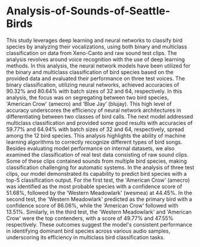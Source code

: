 # Analysis-of-Sounds-of-Seattle-Birds
This study leverages deep learning and neural networks to classify bird species by analyzing their vocalizations, using both binary and multiclass classification on data from Xeno-Canto and raw sound test clips.
The analysis revolves around voice recognition with the use of deep learning methods. In this analysis, the neural network models have been utilized for the binary and multiclass classification of bird species based on the provided data and evaluated their performance on three test voices. The binary classification, utilizing neural networks, achieved accuracies of 90.32% and 80.64% with batch sizes of 32 and 64, respectively. In this analysis, the focus was on segregating between two bird species, 'American Crow' (amecro) and ‘Blue Jay’ (blujay). This high level of accuracy underscores the efficiency of neural network architectures in differentiating between two classes of bird calls. The next model addressed multiclass classification and provided some good results with accuracies of 59.77% and 64.94% with batch sizes of 32 and 64, respectively, spread among the 12 bird species. This analysis highlights the ability of machine learning algorithms to correctly recognize different types of bird songs. Besides evaluating model performance on internal datasets, we also examined the classification of real test data consisting of raw sound clips. Some of these clips contained sounds from multiple bird species, making classification challenging for automatic systems. In the analysis of three test clips, our model demonstrated its capability to predict bird species with a top-5 classification output. For the first test, the 'American Crow' (amecro) was identified as the most probable species with a confidence score of 51.68%, followed by the 'Western Meadowlark' (wesmea) at 44.45%. In the second test, the 'Western Meadowlark' predicted as the primary bird with a confidence score of 86.06%, while the 'American Crow' followed with 13.51%. Similarly, in the third test, the 'Western Meadowlark' and 'American Crow' were the top contenders, with a score of 49.77% and 47.55% respectively. These outcomes suggest the model's consistent performance in identifying dominant bird species across various audio samples, underscoring its efficiency in multiclass bird classification tasks.
